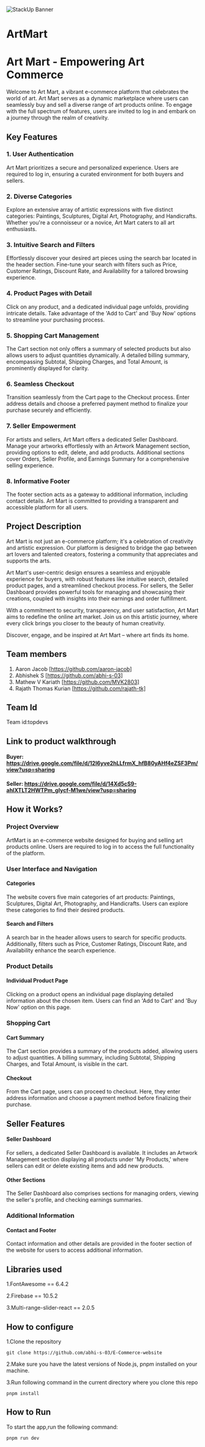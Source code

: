 ![StackUp Banner](https://tinkerhub.frappe.cloud/files/stackup%20banner.jpeg)
# ArtMart
# Art Mart - Empowering Art Commerce

Welcome to Art Mart, a vibrant e-commerce platform that celebrates the world of art. Art Mart serves as a dynamic marketplace where users can seamlessly buy and sell a diverse range of art products online. To engage with the full spectrum of features, users are invited to log in and embark on a journey through the realm of creativity.

## Key Features

### 1. User Authentication
Art Mart prioritizes a secure and personalized experience. Users are required to log in, ensuring a curated environment for both buyers and sellers.

### 2. Diverse Categories
Explore an extensive array of artistic expressions with five distinct categories: Paintings, Sculptures, Digital Art, Photography, and Handicrafts. Whether you're a connoisseur or a novice, Art Mart caters to all art enthusiasts.

### 3. Intuitive Search and Filters
Effortlessly discover your desired art pieces using the search bar located in the header section. Fine-tune your search with filters such as Price, Customer Ratings, Discount Rate, and Availability for a tailored browsing experience.

### 4. Product Pages with Detail
Click on any product, and a dedicated individual page unfolds, providing intricate details. Take advantage of the 'Add to Cart' and 'Buy Now' options to streamline your purchasing process.

### 5. Shopping Cart Management
The Cart section not only offers a summary of selected products but also allows users to adjust quantities dynamically. A detailed billing summary, encompassing Subtotal, Shipping Charges, and Total Amount, is prominently displayed for clarity.

### 6. Seamless Checkout
Transition seamlessly from the Cart page to the Checkout process. Enter address details and choose a preferred payment method to finalize your purchase securely and efficiently.

### 7. Seller Empowerment
For artists and sellers, Art Mart offers a dedicated Seller Dashboard. Manage your artworks effortlessly with an Artwork Management section, providing options to edit, delete, and add products. Additional sections cover Orders, Seller Profile, and Earnings Summary for a comprehensive selling experience.

### 8. Informative Footer
The footer section acts as a gateway to additional information, including contact details. Art Mart is committed to providing a transparent and accessible platform for all users.

## Project Description

Art Mart is not just an e-commerce platform; it's a celebration of creativity and artistic expression. Our platform is designed to bridge the gap between art lovers and talented creators, fostering a community that appreciates and supports the arts.

Art Mart's user-centric design ensures a seamless and enjoyable experience for buyers, with robust features like intuitive search, detailed product pages, and a streamlined checkout process. For sellers, the Seller Dashboard provides powerful tools for managing and showcasing their creations, coupled with insights into their earnings and order fulfillment.

With a commitment to security, transparency, and user satisfaction, Art Mart aims to redefine the online art market. Join us on this artistic journey, where every click brings you closer to the beauty of human creativity.

Discover, engage, and be inspired at Art Mart – where art finds its home.

## Team members
1. Aaron Jacob [https://github.com/aaron-jacob]
2. Abhishek S [https://github.com/abhi-s-03]
3. Mathew V Kariath [https://github.com/MVK2803]
4. Rajath Thomas Kurian [https://github.com/rajath-tk]
## Team Id
Team id:topdevs
## Link to product walkthrough
#### Buyer: https://drive.google.com/file/d/12l6yve2hLLfrmX_hfB80yAHf4eZSF3Pm/view?usp=sharing

#### Seller: https://drive.google.com/file/d/14Xd5cS9-ahIXTLT2HWTPm_gIycf-M1we/view?usp=sharing
## How it Works?

### Project Overview
ArtMart is an e-commerce website designed for buying and selling art products online. Users are required to log in to access the full functionality of the platform.

### User Interface and Navigation
#### Categories
The website covers five main categories of art products: Paintings, Sculptures, Digital Art, Photography, and Handicrafts. Users can explore these categories to find their desired products.

#### Search and Filters
A search bar in the header allows users to search for specific products. Additionally, filters such as Price, Customer Ratings, Discount Rate, and Availability enhance the search experience.

### Product Details
#### Individual Product Page
Clicking on a product opens an individual page displaying detailed information about the chosen item. Users can find an 'Add to Cart' and 'Buy Now' option on this page.

### Shopping Cart
#### Cart Summary
The Cart section provides a summary of the products added, allowing users to adjust quantities. A billing summary, including Subtotal, Shipping Charges, and Total Amount, is visible in the cart.

#### Checkout
From the Cart page, users can proceed to checkout. Here, they enter address information and choose a payment method before finalizing their purchase.

## Seller Features
#### Seller Dashboard
For sellers, a dedicated Seller Dashboard is available. It includes an Artwork Management section displaying all products under 'My Products,' where sellers can edit or delete existing items and add new products.

#### Other Sections
The Seller Dashboard also comprises sections for managing orders, viewing the seller's profile, and checking earnings summaries.

### Additional Information
#### Contact and Footer
Contact information and other details are provided in the footer section of the website for users to access additional information.

## Libraries used
1.FontAwesome == 6.4.2

2.Firebase == 10.5.2

3.Multi-range-slider-react == 2.0.5

## How to configure
1.Clone the repository
``````
git clone https://github.com/abhi-s-03/E-Commerce-website
``````
2.Make sure you have the latest versions of Node.js, pnpm installed on your machine.

3.Run following command in the current directory where you clone this repo
 ``````
 pnpm install
 ``````
## How to Run
To start the app,run the following command:
``````
pnpm run dev
``````
